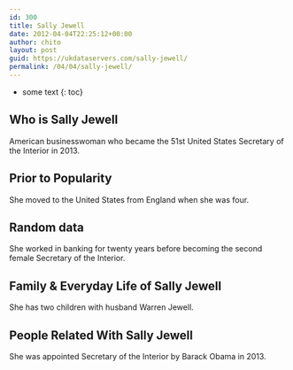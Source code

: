 ```yaml
---
id: 300
title: Sally Jewell
date: 2012-04-04T22:25:12+00:00
author: chito
layout: post
guid: https://ukdataservers.com/sally-jewell/
permalink: /04/04/sally-jewell/
---
```


* some text
{: toc}


## Who is  Sally Jewell
                  
                  
                  
American businesswoman who became the 51st United States Secretary of the Interior in 2013.
                  
                
                
                
## Prior to Popularity 
                  
                  
                  
She moved to the United States from England when she was four.
                  
                
                
                
## Random data 
                  
                  
                  
She worked in banking for twenty years before becoming the second female Secretary of the Interior.
                  
                
                
                
## Family & Everyday Life of Sally Jewell
                  
                  
                  
She has two children with husband Warren Jewell.
                  
                
                
                
## People Related With  Sally Jewell
                  
                  
                  
She was appointed Secretary of the Interior by Barack Obama in 2013.
                  
                
              
            
          
          
          
    
    
  
